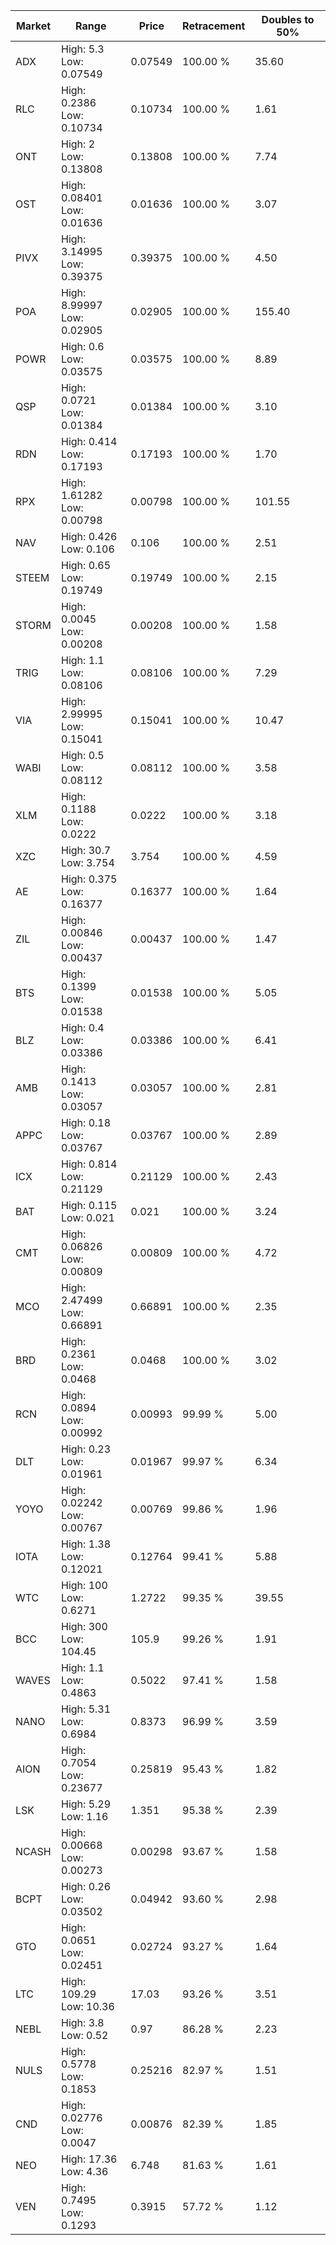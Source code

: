 | Market | Range | Price| Retracement | Doubles to 50% |
| --- | --- | --- | --- | --- |
| ADX | High: 5.3<br />Low: 0.07549 | 0.07549 | 100.00 % | 35.60 |
| RLC | High: 0.2386<br />Low: 0.10734 | 0.10734 | 100.00 % | 1.61 |
| ONT | High: 2<br />Low: 0.13808 | 0.13808 | 100.00 % | 7.74 |
| OST | High: 0.08401<br />Low: 0.01636 | 0.01636 | 100.00 % | 3.07 |
| PIVX | High: 3.14995<br />Low: 0.39375 | 0.39375 | 100.00 % | 4.50 |
| POA | High: 8.99997<br />Low: 0.02905 | 0.02905 | 100.00 % | 155.40 |
| POWR | High: 0.6<br />Low: 0.03575 | 0.03575 | 100.00 % | 8.89 |
| QSP | High: 0.0721<br />Low: 0.01384 | 0.01384 | 100.00 % | 3.10 |
| RDN | High: 0.414<br />Low: 0.17193 | 0.17193 | 100.00 % | 1.70 |
| RPX | High: 1.61282<br />Low: 0.00798 | 0.00798 | 100.00 % | 101.55 |
| NAV | High: 0.426<br />Low: 0.106 | 0.106 | 100.00 % | 2.51 |
| STEEM | High: 0.65<br />Low: 0.19749 | 0.19749 | 100.00 % | 2.15 |
| STORM | High: 0.0045<br />Low: 0.00208 | 0.00208 | 100.00 % | 1.58 |
| TRIG | High: 1.1<br />Low: 0.08106 | 0.08106 | 100.00 % | 7.29 |
| VIA | High: 2.99995<br />Low: 0.15041 | 0.15041 | 100.00 % | 10.47 |
| WABI | High: 0.5<br />Low: 0.08112 | 0.08112 | 100.00 % | 3.58 |
| XLM | High: 0.1188<br />Low: 0.0222 | 0.0222 | 100.00 % | 3.18 |
| XZC | High: 30.7<br />Low: 3.754 | 3.754 | 100.00 % | 4.59 |
| AE | High: 0.375<br />Low: 0.16377 | 0.16377 | 100.00 % | 1.64 |
| ZIL | High: 0.00846<br />Low: 0.00437 | 0.00437 | 100.00 % | 1.47 |
| BTS | High: 0.1399<br />Low: 0.01538 | 0.01538 | 100.00 % | 5.05 |
| BLZ | High: 0.4<br />Low: 0.03386 | 0.03386 | 100.00 % | 6.41 |
| AMB | High: 0.1413<br />Low: 0.03057 | 0.03057 | 100.00 % | 2.81 |
| APPC | High: 0.18<br />Low: 0.03767 | 0.03767 | 100.00 % | 2.89 |
| ICX | High: 0.814<br />Low: 0.21129 | 0.21129 | 100.00 % | 2.43 |
| BAT | High: 0.115<br />Low: 0.021 | 0.021 | 100.00 % | 3.24 |
| CMT | High: 0.06826<br />Low: 0.00809 | 0.00809 | 100.00 % | 4.72 |
| MCO | High: 2.47499<br />Low: 0.66891 | 0.66891 | 100.00 % | 2.35 |
| BRD | High: 0.2361<br />Low: 0.0468 | 0.0468 | 100.00 % | 3.02 |
| RCN | High: 0.0894<br />Low: 0.00992 | 0.00993 | 99.99 % | 5.00 |
| DLT | High: 0.23<br />Low: 0.01961 | 0.01967 | 99.97 % | 6.34 |
| YOYO | High: 0.02242<br />Low: 0.00767 | 0.00769 | 99.86 % | 1.96 |
| IOTA | High: 1.38<br />Low: 0.12021 | 0.12764 | 99.41 % | 5.88 |
| WTC | High: 100<br />Low: 0.6271 | 1.2722 | 99.35 % | 39.55 |
| BCC | High: 300<br />Low: 104.45 | 105.9 | 99.26 % | 1.91 |
| WAVES | High: 1.1<br />Low: 0.4863 | 0.5022 | 97.41 % | 1.58 |
| NANO | High: 5.31<br />Low: 0.6984 | 0.8373 | 96.99 % | 3.59 |
| AION | High: 0.7054<br />Low: 0.23677 | 0.25819 | 95.43 % | 1.82 |
| LSK | High: 5.29<br />Low: 1.16 | 1.351 | 95.38 % | 2.39 |
| NCASH | High: 0.00668<br />Low: 0.00273 | 0.00298 | 93.67 % | 1.58 |
| BCPT | High: 0.26<br />Low: 0.03502 | 0.04942 | 93.60 % | 2.98 |
| GTO | High: 0.0651<br />Low: 0.02451 | 0.02724 | 93.27 % | 1.64 |
| LTC | High: 109.29<br />Low: 10.36 | 17.03 | 93.26 % | 3.51 |
| NEBL | High: 3.8<br />Low: 0.52 | 0.97 | 86.28 % | 2.23 |
| NULS | High: 0.5778<br />Low: 0.1853 | 0.25216 | 82.97 % | 1.51 |
| CND | High: 0.02776<br />Low: 0.0047 | 0.00876 | 82.39 % | 1.85 |
| NEO | High: 17.36<br />Low: 4.36 | 6.748 | 81.63 % | 1.61 |
| VEN | High: 0.7495<br />Low: 0.1293 | 0.3915 | 57.72 % | 1.12 |
